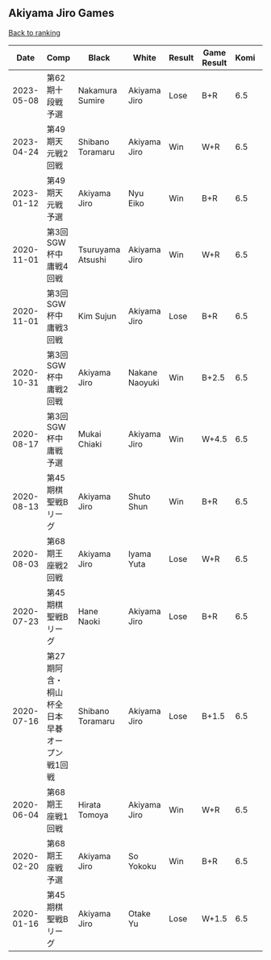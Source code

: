 ## Akiyama Jiro Games

[Back to ranking](../../index.md)




| **Date** | **Comp** | **Black** | **White** | **Result** | **Game Result** | **Komi** | **Rating** | **Diff** | 
| --- | --- | --- | --- | --- | --- | --- | --- | --- |
| 2023-05-08 | 第62期十段戦予選 | Nakamura Sumire | Akiyama Jiro | Lose | B+R | 6.5 | 2934 | -9 | 
| 2023-04-24 | 第49期天元戦2回戦 | Shibano Toramaru | Akiyama Jiro | Win | W+R | 6.5 | 2943 | 0 | 
| 2023-01-12 | 第49期天元戦予選 | Akiyama Jiro | Nyu Eiko | Win | B+R | 6.5 | 2943 | 0 | 
| 2020-11-01 | 第3回SGW杯中庸戦4回戦 | Tsuruyama Atsushi | Akiyama Jiro | Win | W+R | 6.5 | 2943 | 0 | 
| 2020-11-01 | 第3回SGW杯中庸戦3回戦  | Kim Sujun | Akiyama Jiro | Lose | B+R | 6.5 | 2943 | 10 | 
| 2020-10-31 | 第3回SGW杯中庸戦2回戦 | Akiyama Jiro | Nakane Naoyuki | Win | B+2.5 | 6.5 | 2933 | -113 | 
| 2020-08-17 | 第3回SGW杯中庸戦予選 | Mukai Chiaki | Akiyama Jiro | Win | W+4.5 | 6.5 | 3046 | 12 | 
| 2020-08-13 | 第45期棋聖戦Bリーグ | Akiyama Jiro | Shuto Shun | Win | B+R | 6.5 | 3034 | 22 | 
| 2020-08-03 | 第68期王座戦2回戦 | Akiyama Jiro | Iyama Yuta | Lose | W+R | 6.5 | 3012 | -1 | 
| 2020-07-23 | 第45期棋聖戦Bリーグ | Hane Naoki | Akiyama Jiro | Lose | B+R | 6.5 | 3013 | 29 | 
| 2020-07-16 | 第27期阿含・桐山杯全日本早碁オープン戦1回戦 | Shibano Toramaru | Akiyama Jiro | Lose | B+1.5 | 6.5 | 2984 | -59 | 
| 2020-06-04 | 第68期王座戦1回戦 | Hirata Tomoya | Akiyama Jiro | Win | W+R | 6.5 | 3043 | 77 | 
| 2020-02-20 | 第68期王座戦予選 | Akiyama Jiro | So Yokoku | Win | B+R | 6.5 | 2966 | -7 | 
| 2020-01-16 | 第45期棋聖戦Bリーグ | Akiyama Jiro | Otake Yu | Lose | W+1.5 | 6.5 | 2973 | missing |




